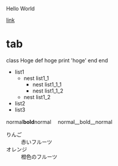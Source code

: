 Hello World

[link](http://tuins.ac.jp/)

# tab
class Hoge
   def hoge
       print 'hoge'
   end
end



- list1
  - nest list1_1
    - nest list1_1_1
    - nest list1_1_2
  - nest list1_2
- list2
- list3

 normal**bold**normal　
 normal__bold__normal　

  

<d1>
  <dt>りんご</dt>
  <dd>赤いフルーツ</dd>
  <dt>オレンジ</dt>
  <dd>橙色のフルーツ</dd>
 </d1>

